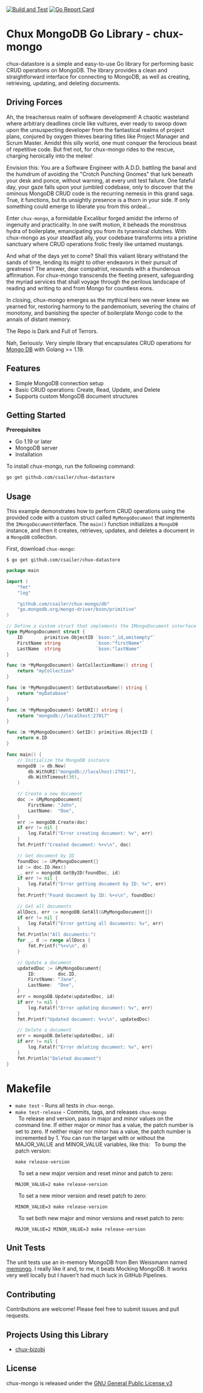 [![Build and Test](https://github.com/csailer/chux-mongo/actions/workflows/build_and_test.yml/badge.svg?branch=master)](https://github.com/csailer/chux-mongo/actions/workflows/build_and_test.yml)
[![Go Report Card](https://goreportcard.com/badge/github.com/csailer/chux-mongo)](https://goreportcard.com/report/github.com/csailer/chux-mongo)
# Chux MongoDB Go Library - chux-mongo

chux-datastore is a simple and easy-to-use Go library for performing basic CRUD operations on MongoDB. The library provides a clean and straightforward interface for connecting to MongoDB, as well as creating, retrieving, updating, and deleting documents.

## Driving Forces

Ah, the treacherous realm of software development! A chaotic wasteland where arbitrary deadlines circle like vultures, ever ready to swoop down upon the unsuspecting developer from the fantastical realms of project plans, conjured by oxygen thieves bearing titles like Project Manager and Scrum Master. Amidst this silly world, one must conquer the ferocious beast of repetitive code. But fret not, for chux-mongo rides to the rescue, charging heroically into the melee!

Envision this: You are a Software Engineer with A.D.D. battling the banal and the humdrum of avoiding the "Crotch Punching Gnomes" that lurk beneath your desk and ponce, without warning, at every unit test failure. One fateful day, your gaze falls upon your jumbled codebase, only to discover that the ominous MongoDB CRUD code is the recurring nemesis in this grand saga. True, it functions, but its unsightly presence is a thorn in your side. If only something could emerge to liberate you from this ordeal...

Enter `chux-mongo`, a formidable Excalibur forged amidst the inferno of ingenuity and practicality. In one swift motion, it beheads the monstrous hydra of boilerplate, emancipating you from its tyrannical clutches. With chux-mongo as your steadfast ally, your codebase transforms into a pristine sanctuary where CRUD operations frolic freely like untamed mustangs.

And what of the days yet to come? Shall this valiant library withstand the sands of time, lending its might to other endeavors in their pursuit of greatness? The answer, dear compatriot, resounds with a thunderous affirmation. For chux-mongo transcends the fleeting present, safeguarding the myriad services that shall voyage through the perilous landscape of reading and writing to and from Mongo for countless eons.

In closing, chux-mongo emerges as the mythical hero we never knew we yearned for, restoring harmony to the pandemonium, severing the chains of monotony, and banishing the specter of boilerplate Mongo code to the annals of distant memory. 

The Repo is Dark and Full of Terrors.

Nah, Seriously. Very simple library that encapsulates CRUD operations for [Mongo DB](https://www.mongodb.com) with Golang >= 1.19.
## Features
- Simple MongoDB connection setup
- Basic CRUD operations: Create, Read, Update, and Delete
- Supports custom MongoDB document structures
## Getting Started

**Prerequisites**
- Go 1.19 or later
- MongoDB server
- Installation

To install chux-mongo, run the following command:

```sh
go get github.com/csailer/chux-datastore
```

## Usage
This example demonstrates how to perform CRUD operations using the provided code with a 
custom struct called `MyMongoDocument` that implements the `IMongoDocument`interface. 
The `main()` function initializes a `MongoDB` instance, and then it creates, retrieves, 
updates, and deletes a document in a `MongoDB` collection.

First, download `chux-mongo`:

```shell
$ go get github.com/csailer/chux-datastore
```

```go
package main

import (
	"fmt"
	"log"

	"github.com/csailer/chux-mongo/db"
	"go.mongodb.org/mongo-driver/bson/primitive"
)

// Define a custom struct that implements the IMongoDocument interface
type MyMongoDocument struct {
	ID        primitive.ObjectID `bson:"_id,omitempty"`
	FirstName string             `bson:"firstName"`
	LastName  string             `bson:"lastName"`
}

func (m *MyMongoDocument) GetCollectionName() string {
	return "myCollection"
}

func (m *MyMongoDocument) GetDatabaseName() string {
	return "myDatabase"
}

func (m *MyMongoDocument) GetURI() string {
	return "mongodb://localhost:27017"
}

func (m *MyMongoDocument) GetID() primitive.ObjectID {
	return m.ID
}

func main() {
	// Initialize the MongoDB instance
	mongoDB := db.New(
		db.WithURI("mongodb://localhost:27017"),
		db.WithTimeout(30),
	)

	// Create a new document
	doc := &MyMongoDocument{
		FirstName: "John",
		LastName:  "Doe",
	}
	err := mongoDB.Create(doc)
	if err != nil {
		log.Fatalf("Error creating document: %v", err)
	}
	fmt.Printf("Created document: %+v\n", doc)

	// Get document by ID
	foundDoc := &MyMongoDocument{}
	id := doc.ID.Hex()
	_, err = mongoDB.GetByID(foundDoc, id)
	if err != nil {
		log.Fatalf("Error getting document by ID: %v", err)
	}
	fmt.Printf("Found document by ID: %+v\n", foundDoc)

	// Get all documents
	allDocs, err := mongoDB.GetAll(&MyMongoDocument{})
	if err != nil {
		log.Fatalf("Error getting all documents: %v", err)
	}
	fmt.Println("All documents:")
	for _, d := range allDocs {
		fmt.Printf("%+v\n", d)
	}

	// Update a document
	updatedDoc := &MyMongoDocument{
		ID:        doc.ID,
		FirstName: "Jane",
		LastName:  "Doe",
	}
	err = mongoDB.Update(updatedDoc, id)
	if err != nil {
		log.Fatalf("Error updating document: %v", err)
	}
	fmt.Printf("Updated document: %+v\n", updatedDoc)

	// Delete a document
	err = mongoDB.Delete(updatedDoc, id)
	if err != nil {
		log.Fatalf("Error deleting document: %v", err)
	}
	fmt.Println("Deleted document")
}


```

# Makefile

- `make test` - Runs all tests in `chux-mongo`.
- `make test-release` - Commits, tags, and releases `chux-mongo`  
   &nbsp; 
   To release and version, pass in major and minor values on the command line. If either major or minor has a value, the patch number is set to zero. If neither major nor minor has a value, the patch number is incremented by 1.
   You can run the target with or without the MAJOR_VALUE and MINOR_VALUE variables, like this:
   &nbsp; 
   To bump the patch version:
   ```shell
   make release-version
   ```
   &nbsp; 
   To set a new major version and reset minor and patch to zero:
   ```shell
   MAJOR_VALUE=2 make release-version
   ```
   &nbsp; 
   To set a new minor version and reset patch to zero:
   ```shell
   MINOR_VALUE=3 make release-version 
   ```
   &nbsp; 
   To set both new major and minor versions and reset patch to zero:
   ```shell
   MAJOR_VALUE=2 MINOR_VALUE=3 make release-version 
   ``` 
## Unit Tests
The unit tests use an in-memory MongoDB from Ben Weissmann named [memongo](https://github.com/benweissmann/memongo).
I really like it and, to me, it beats Mocking MongoDB. It works very well locally but I haven't had much luck in GitHub
Pipelines.
## Contributing
Contributions are welcome! Please feel free to submit issues and pull requests.

## Projects Using this Library

- [chux-bizobj](github.com/csailer/chux-mongo)

## License
chux-mongo is released under the [GNU General Public License v3](https://www.gnu.org/licenses/gpl-3.0.en.html)

